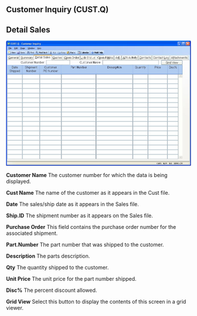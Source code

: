 ##  Customer Inquiry (CUST.Q)

<PageHeader />

##  Detail Sales

![](./CUST-Q-3.jpg)

**Customer Name** The customer number for which the data is being displayed.  
  
**Cust Name** The name of the customer as it appears in the Cust file.  
  
**Date** The sales/ship date as it appears in the Sales file.  
  
**Ship.ID** The shipment number as it appears on the Sales file.  
  
**Purchase Order** This field contains the purchase order number for the
associated shipment.  
  
**Part.Number** The part number that was shipped to the customer.  
  
**Description** The parts description.  
  
**Qty** The quantity shipped to the customer.  
  
**Unit Price** The unit price for the part number shipped.  
  
**Disc%** The percent discount allowed.  
  
**Grid View** Select this button to display the contents of this screen in a
grid viewer.  
  
  
<badge text= "Version 8.10.57" vertical="middle" />

<PageFooter />